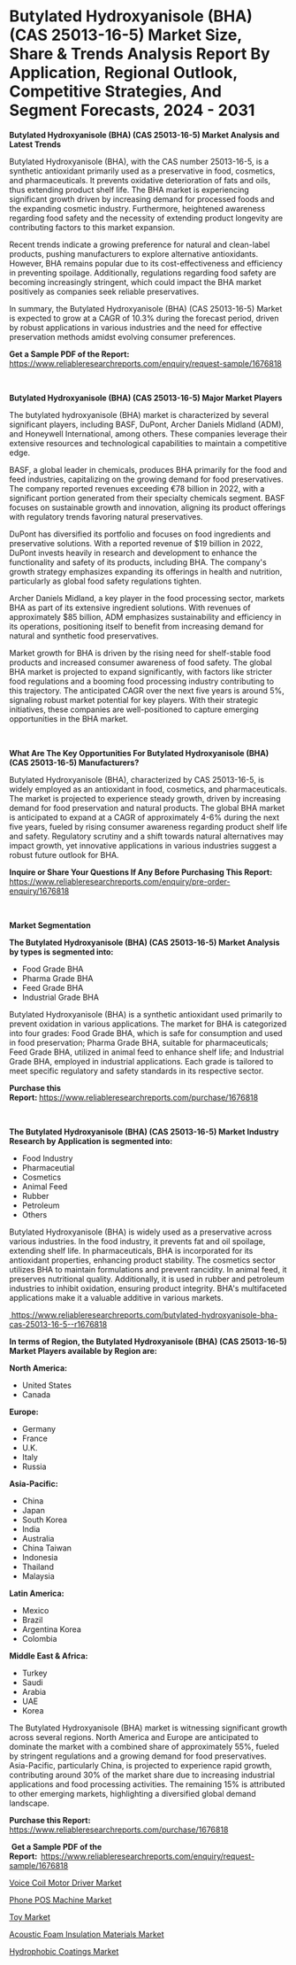<p><h1>Butylated Hydroxyanisole (BHA) (CAS 25013-16-5) Market Size, Share & Trends Analysis Report By Application, Regional Outlook, Competitive Strategies, And Segment Forecasts, 2024 - 2031</h1></p><p><strong>Butylated Hydroxyanisole (BHA) (CAS 25013-16-5) Market Analysis and Latest Trends</strong></p>
<p><p>Butylated Hydroxyanisole (BHA), with the CAS number 25013-16-5, is a synthetic antioxidant primarily used as a preservative in food, cosmetics, and pharmaceuticals. It prevents oxidative deterioration of fats and oils, thus extending product shelf life. The BHA market is experiencing significant growth driven by increasing demand for processed foods and the expanding cosmetic industry. Furthermore, heightened awareness regarding food safety and the necessity of extending product longevity are contributing factors to this market expansion.</p><p>Recent trends indicate a growing preference for natural and clean-label products, pushing manufacturers to explore alternative antioxidants. However, BHA remains popular due to its cost-effectiveness and efficiency in preventing spoilage. Additionally, regulations regarding food safety are becoming increasingly stringent, which could impact the BHA market positively as companies seek reliable preservatives.</p><p>In summary, the Butylated Hydroxyanisole (BHA) (CAS 25013-16-5) Market is expected to grow at a CAGR of 10.3% during the forecast period, driven by robust applications in various industries and the need for effective preservation methods amidst evolving consumer preferences.</p></p>
<p><strong>Get a Sample PDF of the Report:&nbsp;</strong> <a href="https://www.reliableresearchreports.com/enquiry/request-sample/1676818?utm_campaign=8&utm_medium=2&utm_source=Github&utm_content=ia&utm_term=30092024&utm_id=butylated-hydroxyanisole-bha-cas-25013-16-5">https://www.reliableresearchreports.com/enquiry/request-sample/1676818</a></p>
<p>&nbsp;</p>
<p><strong>Butylated Hydroxyanisole (BHA) (CAS 25013-16-5) Major Market Players</strong></p>
<p><p>The butylated hydroxyanisole (BHA) market is characterized by several significant players, including BASF, DuPont, Archer Daniels Midland (ADM), and Honeywell International, among others. These companies leverage their extensive resources and technological capabilities to maintain a competitive edge.</p><p>BASF, a global leader in chemicals, produces BHA primarily for the food and feed industries, capitalizing on the growing demand for food preservatives. The company reported revenues exceeding €78 billion in 2022, with a significant portion generated from their specialty chemicals segment. BASF focuses on sustainable growth and innovation, aligning its product offerings with regulatory trends favoring natural preservatives.</p><p>DuPont has diversified its portfolio and focuses on food ingredients and preservative solutions. With a reported revenue of $19 billion in 2022, DuPont invests heavily in research and development to enhance the functionality and safety of its products, including BHA. The company's growth strategy emphasizes expanding its offerings in health and nutrition, particularly as global food safety regulations tighten.</p><p>Archer Daniels Midland, a key player in the food processing sector, markets BHA as part of its extensive ingredient solutions. With revenues of approximately $85 billion, ADM emphasizes sustainability and efficiency in its operations, positioning itself to benefit from increasing demand for natural and synthetic food preservatives.</p><p>Market growth for BHA is driven by the rising need for shelf-stable food products and increased consumer awareness of food safety. The global BHA market is projected to expand significantly, with factors like stricter food regulations and a booming food processing industry contributing to this trajectory. The anticipated CAGR over the next five years is around 5%, signaling robust market potential for key players. With their strategic initiatives, these companies are well-positioned to capture emerging opportunities in the BHA market.</p></p>
<p>&nbsp;</p>
<p><strong>What Are The Key Opportunities For Butylated Hydroxyanisole (BHA) (CAS 25013-16-5) Manufacturers?</strong></p>
<p><p>Butylated Hydroxyanisole (BHA), characterized by CAS 25013-16-5, is widely employed as an antioxidant in food, cosmetics, and pharmaceuticals. The market is projected to experience steady growth, driven by increasing demand for food preservation and natural products. The global BHA market is anticipated to expand at a CAGR of approximately 4-6% during the next five years, fueled by rising consumer awareness regarding product shelf life and safety. Regulatory scrutiny and a shift towards natural alternatives may impact growth, yet innovative applications in various industries suggest a robust future outlook for BHA.</p></p>
<p><strong>Inquire or Share Your Questions If Any Before Purchasing This Report:</strong> <a href="https://www.reliableresearchreports.com/enquiry/pre-order-enquiry/1676818?utm_campaign=8&utm_medium=2&utm_source=Github&utm_content=ia&utm_term=30092024&utm_id=butylated-hydroxyanisole-bha-cas-25013-16-5">https://www.reliableresearchreports.com/enquiry/pre-order-enquiry/1676818</a></p>
<p>&nbsp;</p>
<p><strong>Market Segmentation</strong></p>
<p><strong>The Butylated Hydroxyanisole (BHA) (CAS 25013-16-5) Market Analysis by types is segmented into:</strong></p>
<p><ul><li>Food Grade BHA</li><li>Pharma Grade BHA</li><li>Feed Grade BHA</li><li>Industrial Grade BHA</li></ul></p>
<p><p>Butylated Hydroxyanisole (BHA) is a synthetic antioxidant used primarily to prevent oxidation in various applications. The market for BHA is categorized into four grades: Food Grade BHA, which is safe for consumption and used in food preservation; Pharma Grade BHA, suitable for pharmaceuticals; Feed Grade BHA, utilized in animal feed to enhance shelf life; and Industrial Grade BHA, employed in industrial applications. Each grade is tailored to meet specific regulatory and safety standards in its respective sector.</p></p>
<p><strong>Purchase this Report:&nbsp;</strong><a href="https://www.reliableresearchreports.com/purchase/1676818?utm_campaign=8&utm_medium=2&utm_source=Github&utm_content=ia&utm_term=30092024&utm_id=butylated-hydroxyanisole-bha-cas-25013-16-5">https://www.reliableresearchreports.com/purchase/1676818</a></p>
<p>&nbsp;</p>
<p><strong>The Butylated Hydroxyanisole (BHA) (CAS 25013-16-5) Market Industry Research by Application is segmented into:</strong></p>
<p><ul><li>Food Industry</li><li>Pharmaceutial</li><li>Cosmetics</li><li>Animal Feed</li><li>Rubber</li><li>Petroleum</li><li>Others</li></ul></p>
<p><p>Butylated Hydroxyanisole (BHA) is widely used as a preservative across various industries. In the food industry, it prevents fat and oil spoilage, extending shelf life. In pharmaceuticals, BHA is incorporated for its antioxidant properties, enhancing product stability. The cosmetics sector utilizes BHA to maintain formulations and prevent rancidity. In animal feed, it preserves nutritional quality. Additionally, it is used in rubber and petroleum industries to inhibit oxidation, ensuring product integrity. BHA's multifaceted applications make it a valuable additive in various markets.</p></p>
<p><a href="https://www.reliableresearchreports.com/butylated-hydroxyanisole-bha-cas-25013-16-5--r1676818?utm_campaign=8&utm_medium=2&utm_source=Github&utm_content=ia&utm_term=30092024&utm_id=butylated-hydroxyanisole-bha-cas-25013-16-5">&nbsp;https://www.reliableresearchreports.com/butylated-hydroxyanisole-bha-cas-25013-16-5--r1676818</a></p>
<p><strong>In terms of Region, the Butylated Hydroxyanisole (BHA) (CAS 25013-16-5) Market Players available by Region are:</strong></p>
<p>
    <p> <strong> North America: </strong>
        <ul>
            <li>United States</li>
            <li>Canada</li>
        </ul>
        </p> 
    <p> <strong> Europe: </strong>
        <ul>
            <li>Germany</li>
            <li>France</li>
            <li>U.K.</li>
            <li>Italy</li>
            <li>Russia</li>
        </ul>
        </p> 
    <p> <strong> Asia-Pacific: </strong>
        <ul>
            <li>China</li>
            <li>Japan</li>
            <li>South Korea</li>
            <li>India</li>
            <li>Australia</li>
            <li>China Taiwan</li>
            <li>Indonesia</li>
            <li>Thailand</li>
            <li>Malaysia</li>
        </ul>
        </p> 
    <p> <strong> Latin America: </strong>
        <ul>
            <li>Mexico</li>
            <li>Brazil</li>
            <li>Argentina Korea</li>
            <li>Colombia</li>
        </ul>
        </p> 
    <p> <strong> Middle East & Africa: </strong>
        <ul>
            <li>Turkey</li>
            <li>Saudi</li>
            <li>Arabia</li>
            <li>UAE</li>
            <li>Korea</li>
        </ul>
    </p>
    </p>
<p><p>The Butylated Hydroxyanisole (BHA) market is witnessing significant growth across several regions. North America and Europe are anticipated to dominate the market with a combined share of approximately 55%, fueled by stringent regulations and a growing demand for food preservatives. Asia-Pacific, particularly China, is projected to experience rapid growth, contributing around 30% of the market share due to increasing industrial applications and food processing activities. The remaining 15% is attributed to other emerging markets, highlighting a diversified global demand landscape.</p></p>
<p><strong>Purchase this Report: </strong><a href="https://www.reliableresearchreports.com/purchase/1676818?utm_campaign=8&utm_medium=2&utm_source=Github&utm_content=ia&utm_term=30092024&utm_id=butylated-hydroxyanisole-bha-cas-25013-16-5">https://www.reliableresearchreports.com/purchase/1676818</a></p>
<p>&nbsp;<strong>Get a Sample PDF of the Report:&nbsp;&nbsp;</strong><a href="https://www.reliableresearchreports.com/enquiry/request-sample/1676818?utm_campaign=8&utm_medium=2&utm_source=Github&utm_content=ia&utm_term=30092024&utm_id=butylated-hydroxyanisole-bha-cas-25013-16-5">https://www.reliableresearchreports.com/enquiry/request-sample/1676818</a></p>
<p><strong></strong></p>
<p><p><a href="https://issuu.com/reportprime-2/docs/voice-coil-motor-driver-market-size_300ffae90c3b35?utm_campaign=8&utm_medium=2&utm_source=Github&utm_content=ia&utm_term=30092024&utm_id=butylated-hydroxyanisole-bha-cas-25013-16-5">Voice Coil Motor Driver Market</a></p><p><a href="https://www.linkedin.com/pulse/phone-pos-machine-market-research-report-exploring-size-revenue-peq7f?utm_campaign=8&utm_medium=2&utm_source=Github&utm_content=ia&utm_term=30092024&utm_id=butylated-hydroxyanisole-bha-cas-25013-16-5">Phone POS Machine Market</a></p><p><a href="https://www.linkedin.com/pulse/toy-market-insights-products-regional-analysis-forecasted-q7hlc?utm_campaign=8&utm_medium=2&utm_source=Github&utm_content=ia&utm_term=30092024&utm_id=butylated-hydroxyanisole-bha-cas-25013-16-5">Toy Market</a></p><p><a href="https://github.com/AfsanaMia652/Market-Research-Report-List-1/blob/main/acoustic-foam-insulation-materials-market.md?utm_campaign=8&utm_medium=2&utm_source=Github&utm_content=ia&utm_term=30092024&utm_id=butylated-hydroxyanisole-bha-cas-25013-16-5">Acoustic Foam Insulation Materials Market</a></p><p><a href="https://github.com/AshikRahman665/Market-Research-Report-List-1/blob/main/hydrophobic-coatings-market.md?utm_campaign=8&utm_medium=2&utm_source=Github&utm_content=ia&utm_term=30092024&utm_id=butylated-hydroxyanisole-bha-cas-25013-16-5">Hydrophobic Coatings Market</a></p></p>